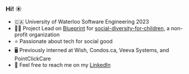 ### Hi! ☀️
- 🇨🇦 University of Waterloo Software Engineering 2023
- 👨‍💻  Project Lead on [Blueprint](https://uwblueprint.org/) for [social-diversity-for-children](https://github.com/uwblueprint/social-diversity-for-children), a non-profit organization
- ⭐️  Passionate about tech for social good
- 🖥  Previously interned at Wish, Condos.ca, Veeva Systems, and PointClickCare
- 👀  Feel free to reach me on my [LinkedIn](https://www.linkedin.com/in/ericrfeng/)

<!--
**feng-eric/feng-eric** is a ✨ _special_ ✨ repository because its `README.md` (this file) appears on your GitHub profile.

Here are some ideas to get you started:

- 🔭 I’m currently working on ...
- 🌱 I’m currently learning ...
- 👯 I’m looking to collaborate on ...
- 🤔 I’m looking for help with ...
- 💬 Ask me about ...
- 📫 How to reach me: ...
- 😄 Pronouns: ...
- ⚡ Fun fact: ...
-->
